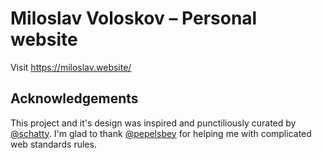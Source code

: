 # Miloslav Voloskov – Personal website 
Visit https://miloslav.website/

## Acknowledgements
This project and it's design was inspired and punctiliously curated by [@schatty](https://github.com/schatty).
I'm glad to thank [@pepelsbey](https://github.com/pepelsbey) for helping me with complicated web standards rules.

